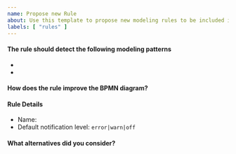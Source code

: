 ```yaml
---
name: Propose new Rule
about: Use this template to propose new modeling rules to be included in the library.
labels: [ "rules" ]
---
```


#### The rule should detect the following modeling patterns

<!-- please share correct and incorrect usage examples as BPMN files -->

* 
*

#### How does the rule improve the BPMN diagram?

<!--
Describe how people would benefit from this modeling rule. 
-->

#### Rule Details

* Name: 
* Default notification level: `error|warn|off`


#### What alternatives did you consider? 

<!--
Describe alternatives to this rule you considered.
-->
